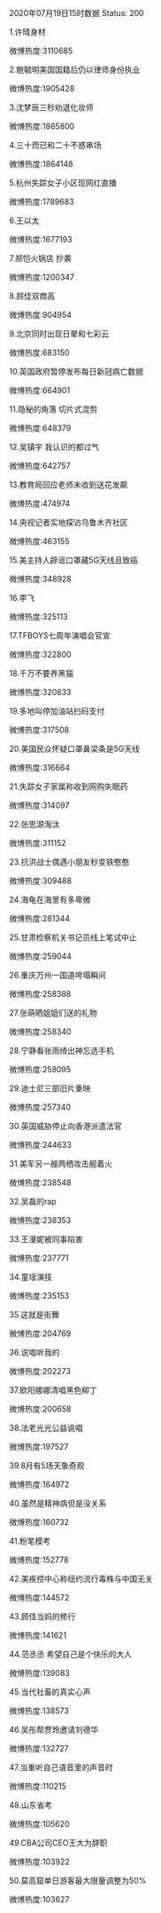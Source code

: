 2020年07月19日15时数据
Status: 200

1.许晴身材

微博热度:3110685

2.鲍毓明美国国籍后仍以律师身份执业

微博热度:1905428

3.沈梦辰三秒劝退化妆师

微博热度:1865800

4.三十而已和二十不惑串场

微博热度:1864148

5.杭州失踪女子小区现网红直播

微博热度:1789683

6.王以太

微博热度:1677193

7.郑恺火锅店 抄袭

微博热度:1200347

8.顾佳双商高

微博热度:904954

9.北京同时出现日晕和七彩云

微博热度:683150

10.英国政府暂停发布每日新冠病亡数据

微博热度:664901

11.隐秘的角落 切片式混剪

微博热度:648379

12.吴镇宇 我认识的都过气

微博热度:642757

13.教育局回应老师未收到送花发飙

微博热度:474974

14.央视记者实地探访乌鲁木齐社区

微博热度:463155

15.美主持人辟谣口罩藏5G天线且致癌

微博热度:348928

16.李飞

微博热度:325113

17.TFBOYS七周年演唱会官宣

微博热度:322800

18.千万不要养黑猫

微博热度:320833

19.多地叫停加油站扫码支付

微博热度:317508

20.美国民众怀疑口罩鼻梁条是5G天线

微博热度:316664

21.失踪女子家属称收到网购失眠药

微博热度:314097

22.张思源淘汰

微博热度:311152

23.抗洪战士偶遇小朋友秒变铁憨憨

微博热度:309488

24.海龟在海里有多卑微

微博热度:281344

25.甘肃检察机关书记员线上笔试中止

微博热度:259044

26.重庆万州一国道垮塌瞬间

微博热度:258388

27.张萌晒姐姐们送的礼物

微博热度:258340

28.宁静看张雨绮出神忘选手机

微博热度:258095

29.迪士尼三部旧片重映

微博热度:257340

30.英国威胁停止向香港派遣法官

微博热度:244633

31.美军另一艘两栖攻击舰着火

微博热度:238548

32.吴磊的rap

微博热度:238353

33.王漫妮被同事陷害

微博热度:237771

34.童瑶演技

微博热度:235153

35.这就是街舞

微博热度:204769

36.说唱听我的

微博热度:202273

37.欧阳娜娜清唱黑色柳丁

微博热度:200658

38.法老光光公益说唱

微博热度:197527

39.8月有5场天象奇观

微博热度:164972

40.虽然是精神病但是没关系

微博热度:160732

41.粉笔模考

微博热度:152778

42.美疾控中心称纽约流行毒株与中国无关

微博热度:144572

43.顾佳当妈的修行

微博热度:141621

44.范丞丞 希望自己是个快乐的大人

微博热度:139083

45.当代社畜的真实心声

微博热度:138573

46.吴彤帮贾玲邀请刘德华

微博热度:132727

47.当重听自己语音里的声音时

微博热度:110215

48.山东省考

微博热度:105620

49.CBA公司CEO王大为辞职

微博热度:103922

50.莫高窟单日游客最大限量调整为50%

微博热度:103627

